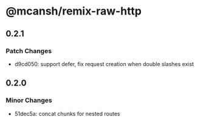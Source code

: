 # @mcansh/remix-raw-http

## 0.2.1

### Patch Changes

- d9cd050: support defer, fix request creation when double slashes exist

## 0.2.0

### Minor Changes

- 51dec5a: concat chunks for nested routes
